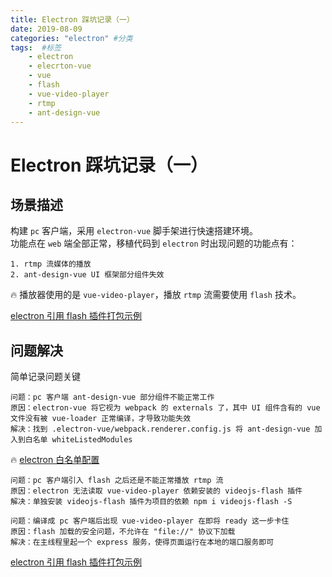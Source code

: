 ```yaml
---
title: Electron 踩坑记录（一）
date: 2019-08-09
categories: "electron" #分类
tags:  #标签
    - electron
    - elecrton-vue
    - vue
    - flash
    - vue-video-player
    - rtmp
    - ant-design-vue
---
```


# Electron 踩坑记录（一）
## 场景描述
构建 `pc` 客户端，采用 `electron-vue` 脚手架进行快速搭建环境。  
功能点在 `web` 端全部正常，移植代码到 `electron` 时出现问题的功能点有：  
```
1. rtmp 流媒体的播放  
2. ant-design-vue UI 框架部分组件失效
```
🔥 播放器使用的是 `vue-video-player`，播放 `rtmp` 流需要使用 `flash` 技术。  

[electron 引用 flash 插件打包示例](https://github.com/jwchan1996/electron-rtmp)

## 问题解决
简单记录问题关键
```
问题：pc 客户端 ant-design-vue 部分组件不能正常工作 
原因：electron-vue 将它视为 webpack 的 externals 了，其中 UI 组件含有的 vue 文件没有被 vue-loader 正常编译，才导致功能失效
解决：找到 .electron-vue/webpack.renderer.config.js 将 ant-design-vue 加入到白名单 whiteListedModules
```
🔥 [electron 白名单配置](https://simulatedgreg.gitbooks.io/electron-vue/content/en/webpack-configurations.html#white-listing-externals)
```
问题：pc 客户端引入 flash 之后还是不能正常播放 rtmp 流
原因：electron 无法读取 vue-video-player 依赖安装的 videojs-flash 插件
解决：单独安装 videojs-flash 插件为项目的依赖 npm i videojs-flash -S
```
```
问题：编译成 pc 客户端后出现 vue-video-player 在即将 ready 这一步卡住
原因：flash 加载的安全问题，不允许在 "file://" 协议下加载
解决：在主线程里起一个 express 服务，使得页面运行在本地的端口服务即可
```

[electron 引用 flash 插件打包示例](https://github.com/jwchan1996/electron-rtmp)